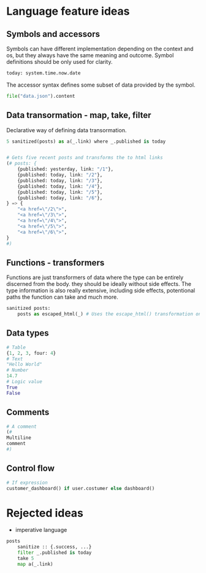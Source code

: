 # Language feature ideas
## Symbols and accessors
Symbols can have different implementation depending on the context and os, but they always have the same meaning and outcome.
Symbol definitions should be only used for clarity.
```python
today: system.time.now.date
```
The accessor syntax defines some subset of data provided by the symbol.
```python
file("data.json").content
```

## Data transormation - map, take, filter
Declarative way of defining data transormation.
```python
5 sanitized(posts) as a(_.link) where _.published is today


# Gets five recent posts and transforms the to html links
(# posts: {
    {published: yesterday, link: "/1"},
    {published: today, link: "/2"},
    {published: today, link: "/3"},
    {published: today, link: "/4"},
    {published: today, link: "/5"},
    {published: today, link: "/6"},
} => {
    "<a href=\"/2\">",
    "<a href=\"/3\">",
    "<a href=\"/4\">",
    "<a href=\"/5\">",
    "<a href=\"/6\">",
}
#)
```
## Functions - transformers
Functions are just transformers of data where the type can be entirely discerned from the body.
they should be ideally without side effects. The type information is also really extensive, including side effects, potentional paths the function can take and much more.
```python
sanitized posts:
    posts as escaped_html(_) # Uses the escape_html() transformation on every post
```

## Data types
```python
# Table
{1, 2, 3, four: 4}
# Text
"Hello World"
# Number
14.7
# Logic value
True
False
```

## Comments
```python
# A comment
(#
Multiline
comment
#)
```
## Control flow
```python
# If expression
customer_dashboard() if user.costumer else dashboard()
```
# Rejected ideas
- imperative language
```python
posts
    sanitize :: {.success, ...}
    filter _.published is today
    take 5
    map a(_.link)

```
